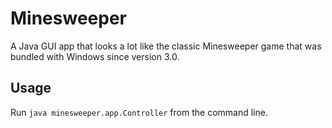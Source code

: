 # Minesweeper

A Java GUI app that looks a lot like the classic Minesweeper game that was bundled with Windows since version 3.0.

## Usage
Run `java minesweeper.app.Controller` from the command line.

